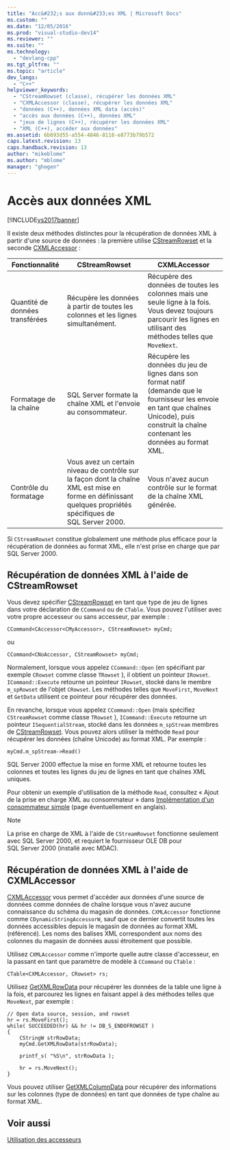 ```yaml
---
title: "Acc&#232;s aux donn&#233;es XML | Microsoft Docs"
ms.custom: ""
ms.date: "12/05/2016"
ms.prod: "visual-studio-dev14"
ms.reviewer: ""
ms.suite: ""
ms.technology: 
  - "devlang-cpp"
ms.tgt_pltfrm: ""
ms.topic: "article"
dev_langs: 
  - "C++"
helpviewer_keywords: 
  - "CStreamRowset (classe), récupérer les données XML"
  - "CXMLAccessor (classe), récupérer les données XML"
  - "données (C++), données XML data (accès)"
  - "accès aux données (C++), données XML"
  - "jeux de lignes (C++), récupérer les données XML"
  - "XML (C++), accéder aux données"
ms.assetid: 6b693d55-a554-4846-8118-e8773b79b572
caps.latest.revision: 13
caps.handback.revision: 13
author: "mikeblome"
ms.author: "mblome"
manager: "ghogen"
---
```

# Acc&#232;s aux donn&#233;es XML
[!INCLUDE[vs2017banner](../../assembler/inline/includes/vs2017banner.md)]

Il existe deux méthodes distinctes pour la récupération de données XML à partir d'une source de données : la première utilise [CStreamRowset](../../data/oledb/cstreamrowset-class.md) et la seconde [CXMLAccessor](../../data/oledb/cxmlaccessor-class.md) :  
  
|Fonctionnalité|CStreamRowset|CXMLAccessor|  
|--------------------|-------------------|------------------|  
|Quantité de données transférées|Récupère les données à partir de toutes les colonnes et les lignes simultanément.|Récupère des données de toutes les colonnes mais une seule ligne à la fois.  Vous devez toujours parcourir les lignes en utilisant des méthodes telles que `MoveNext`.|  
|Formatage de la chaîne|SQL Server formate la chaîne XML et l'envoie au consommateur.|Récupère les données du jeu de lignes dans son format natif \(demande que le fournisseur les envoie en tant que chaînes Unicode\), puis construit la chaîne contenant les données au format XML.|  
|Contrôle du formatage|Vous avez un certain niveau de contrôle sur la façon dont la chaîne XML est mise en forme en définissant quelques propriétés spécifiques de SQL Server 2000.|Vous n'avez aucun contrôle sur le format de la chaîne XML générée.|  
  
 Si `CStreamRowset` constitue globalement une méthode plus efficace pour la récupération de données au format XML, elle n'est prise en charge que par SQL Server 2000.  
  
## Récupération de données XML à l'aide de CStreamRowset  
 Vous devez spécifier [CStreamRowset](../../data/oledb/cstreamrowset-class.md) en tant que type de jeu de lignes dans votre déclaration de `CCommand` ou de `CTable`.  Vous pouvez l'utiliser avec votre propre accesseur ou sans accesseur, par exemple :  
  
```  
CCommand<CAccessor<CMyAccessor>, CStreamRowset> myCmd;  
```  
  
 ou  
  
```  
CCommand<CNoAccessor, CStreamRowset> myCmd;  
```  
  
 Normalement, lorsque vous appelez `CCommand::Open` \(en spécifiant par exemple `CRowset` comme classe `TRowset` \), il obtient un pointeur `IRowset`.  `ICommand::Execute` retourne un pointeur `IRowset`, stocké dans le membre `m_spRowset` de l'objet `CRowset`.  Les méthodes telles que `MoveFirst`, `MoveNext` et `GetData` utilisent ce pointeur pour récupérer des données.  
  
 En revanche, lorsque vous appelez `CCommand::Open` \(mais spécifiez `CStreamRowset` comme classe `TRowset` \), `ICommand::Execute` retourne un pointeur `ISequentialStream`, stocké dans les données `m_spStream` membres de [CStreamRowset](../../data/oledb/cstreamrowset-class.md).  Vous pouvez alors utiliser la méthode `Read` pour récupérer les données \(chaîne Unicode\) au format XML.  Par exemple :  
  
```  
myCmd.m_spStream->Read()  
```  
  
 SQL Server 2000 effectue la mise en forme XML et retourne toutes les colonnes et toutes les lignes du jeu de lignes en tant que chaînes XML uniques.  
  
 Pour obtenir un exemple d'utilisation de la méthode `Read`, consultez « Ajout de la prise en charge XML au consommateur » dans [Implémentation d'un consommateur simple](../../data/oledb/implementing-a-simple-consumer.md) \(page éventuellement en anglais\).  
  
> [!NOTE]
>  La prise en charge de XML à l'aide de `CStreamRowset` fonctionne seulement avec SQL Server 2000, et requiert le fournisseur OLE DB pour SQL Server 2000 \(installé avec MDAC\).  
  
## Récupération de données XML à l'aide de CXMLAccessor  
 [CXMLAccessor](../../data/oledb/cxmlaccessor-class.md) vous permet d'accéder aux données d'une source de données comme données de chaîne lorsque vous n'avez aucune connaissance du schéma du magasin de données.  `CXMLAccessor` fonctionne comme `CDynamicStringAccessorW`, sauf que ce dernier convertit toutes les données accessibles depuis le magasin de données au format XML \(référencé\).  Les noms des balises XML correspondent aux noms des colonnes du magasin de données aussi étroitement que possible.  
  
 Utilisez `CXMLAccessor` comme n'importe quelle autre classe d'accesseur, en la passant en tant que paramètre de modèle à `CCommand` ou `CTable` :  
  
```  
CTable<CXMLAccessor, CRowset> rs;  
```  
  
 Utilisez [GetXMLRowData](../../data/oledb/cxmlaccessor-getxmlrowdata.md) pour récupérer les données de la table une ligne à la fois, et parcourez les lignes en faisant appel à des méthodes telles que `MoveNext`, par exemple :  
  
```  
// Open data source, session, and rowset  
hr = rs.MoveFirst();  
while( SUCCEEDED(hr) && hr != DB_S_ENDOFROWSET )  
{  
    CStringW strRowData;  
    myCmd.GetXMLRowData(strRowData);  
  
    printf_s( "%S\n", strRowData );  
  
    hr = rs.MoveNext();  
}  
```  
  
 Vous pouvez utiliser [GetXMLColumnData](../../data/oledb/cxmlaccessor-getxmlcolumndata.md) pour récupérer des informations sur les colonnes \(type de données\) en tant que données de type chaîne au format XML.  
  
## Voir aussi  
 [Utilisation des accesseurs](../../data/oledb/using-accessors.md)